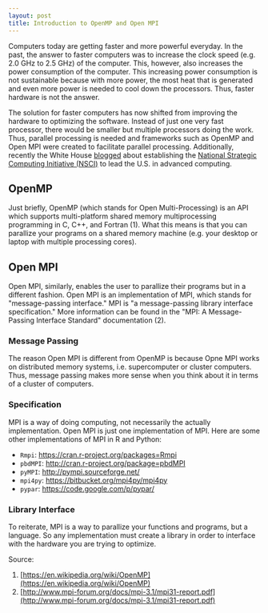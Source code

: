 ```yaml
---
layout: post
title: Introduction to OpenMP and Open MPI
---
```


Computers today are getting faster and more powerful everyday. In the past, the
answer to faster computers was to increase the clock speed (e.g. 2.0 GHz to 2.5
GHz) of the computer. This, however, also increases the power consumption of the
computer. This increasing power consumption is not sustainable because with more
power, the most heat that is generated and even more power is needed to cool
down the processors. Thus, faster hardware is not the answer.

The solution for faster computers has now shifted from improving the hardware to
optimizing the software. Instead of just one very fast processor, there would be
smaller but multiple processors doing the work. Thus, parallel processing is
needed and frameworks such as OpenMP and Open MPI were created to facilitate
parallel processing. Additionally, recently the White House [blogged][wh] about
establishing the [National Strategic Computing Initiative (NSCI)][nsci] to lead the
U.S. in advanced computing.

[wh]: https://www.whitehouse.gov/blog/2015/07/29/advancing-us-leadership-high-performance-computing
[nsci]:
https://www.whitehouse.gov/sites/default/files/microsites/ostp/nsci_fact_sheet.pdf

<!--break-->

## OpenMP

Just briefly, OpenMP (which stands for Open Multi-Processing) is an API which
supports multi-platform shared memory multiprocessing programming in C, C++, and
Fortran (1). What this means is that you can parallize your programs on a shared
memory machine (e.g. your desktop or laptop with multiple processing cores).

[1]: https://en.wikipedia.org/wiki/OpenMP

## Open MPI

Open MPI, similarly, enables the user to parallize their programs but in a
different fashion. Open MPI is an implementation of MPI, which stands for
"message-passing interface." MPI is "a message-passing library interface
specification." More information can be found in the "MPI: A Message-Passing
Interface Standard" documentation (2).

[2]: http://www.mpi-forum.org/docs/mpi-3.1/mpi31-report.pdf

### Message Passing

The reason Open MPI is different from OpenMP is because Opne MPI works on
distributed memory systems, i.e. supercomputer or cluster computers. Thus,
message passing makes more sense when you think about it in terms of a cluster
of computers. 

### Specification

MPI is a way of doing computing, not necessarily the actually implementation.
Open MPI is just one implementation of MPI. Here are some other implementations
of MPI in R and Python:

- `Rmpi`: https://cran.r-project.org/packages=Rmpi
- `pbdMPI`: http://cran.r-project.org/package=pbdMPI
- `pyMPI`: http://pympi.sourceforge.net/
- `mpi4py`: https://bitbucket.org/mpi4py/mpi4py
- `pypar`: https://code.google.com/p/pypar/

### Library Interface

To reiterate, MPI is a way to parallize your functions and programs, but a
language. So any implementation must create a library in order to interface with
the hardware you are trying to optimize.

Source:

1. [https://en.wikipedia.org/wiki/OpenMP](https://en.wikipedia.org/wiki/OpenMP)
2. [http://www.mpi-forum.org/docs/mpi-3.1/mpi31-report.pdf](http://www.mpi-forum.org/docs/mpi-3.1/mpi31-report.pdf)
